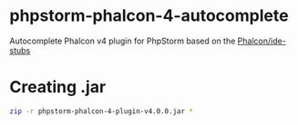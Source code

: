 # phpstorm-phalcon-4-autocomplete
Autocomplete Phalcon v4 plugin for PhpStorm based on the [Phalcon/ide-stubs](https://github.com/phalcon/ide-stubs)

# Creating .jar
```bash
zip -r phpstorm-phalcon-4-plugin-v4.0.0.jar *
```
